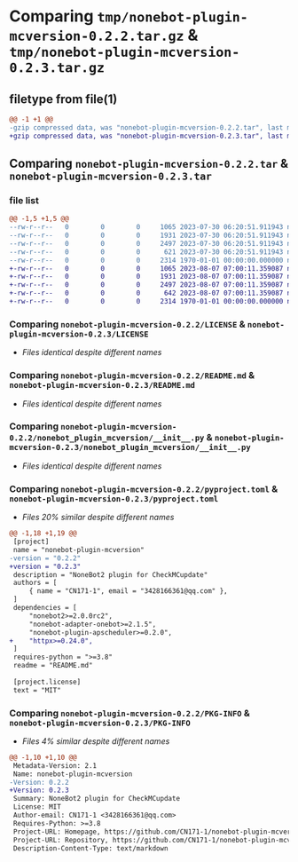 # Comparing `tmp/nonebot-plugin-mcversion-0.2.2.tar.gz` & `tmp/nonebot-plugin-mcversion-0.2.3.tar.gz`

## filetype from file(1)

```diff
@@ -1 +1 @@
-gzip compressed data, was "nonebot-plugin-mcversion-0.2.2.tar", last modified: Sun Jul 30 06:21:02 2023, max compression
+gzip compressed data, was "nonebot-plugin-mcversion-0.2.3.tar", last modified: Mon Aug  7 07:00:25 2023, max compression
```

## Comparing `nonebot-plugin-mcversion-0.2.2.tar` & `nonebot-plugin-mcversion-0.2.3.tar`

### file list

```diff
@@ -1,5 +1,5 @@
--rw-r--r--   0        0        0     1065 2023-07-30 06:20:51.911943 nonebot-plugin-mcversion-0.2.2/LICENSE
--rw-r--r--   0        0        0     1931 2023-07-30 06:20:51.911943 nonebot-plugin-mcversion-0.2.2/README.md
--rw-r--r--   0        0        0     2497 2023-07-30 06:20:51.911943 nonebot-plugin-mcversion-0.2.2/nonebot_plugin_mcversion/__init__.py
--rw-r--r--   0        0        0      621 2023-07-30 06:20:51.911943 nonebot-plugin-mcversion-0.2.2/pyproject.toml
--rw-r--r--   0        0        0     2314 1970-01-01 00:00:00.000000 nonebot-plugin-mcversion-0.2.2/PKG-INFO
+-rw-r--r--   0        0        0     1065 2023-08-07 07:00:11.359087 nonebot-plugin-mcversion-0.2.3/LICENSE
+-rw-r--r--   0        0        0     1931 2023-08-07 07:00:11.359087 nonebot-plugin-mcversion-0.2.3/README.md
+-rw-r--r--   0        0        0     2497 2023-08-07 07:00:11.359087 nonebot-plugin-mcversion-0.2.3/nonebot_plugin_mcversion/__init__.py
+-rw-r--r--   0        0        0      642 2023-08-07 07:00:11.359087 nonebot-plugin-mcversion-0.2.3/pyproject.toml
+-rw-r--r--   0        0        0     2314 1970-01-01 00:00:00.000000 nonebot-plugin-mcversion-0.2.3/PKG-INFO
```

### Comparing `nonebot-plugin-mcversion-0.2.2/LICENSE` & `nonebot-plugin-mcversion-0.2.3/LICENSE`

 * *Files identical despite different names*

### Comparing `nonebot-plugin-mcversion-0.2.2/README.md` & `nonebot-plugin-mcversion-0.2.3/README.md`

 * *Files identical despite different names*

### Comparing `nonebot-plugin-mcversion-0.2.2/nonebot_plugin_mcversion/__init__.py` & `nonebot-plugin-mcversion-0.2.3/nonebot_plugin_mcversion/__init__.py`

 * *Files identical despite different names*

### Comparing `nonebot-plugin-mcversion-0.2.2/pyproject.toml` & `nonebot-plugin-mcversion-0.2.3/pyproject.toml`

 * *Files 20% similar despite different names*

```diff
@@ -1,18 +1,19 @@
 [project]
 name = "nonebot-plugin-mcversion"
-version = "0.2.2"
+version = "0.2.3"
 description = "NoneBot2 plugin for CheckMCupdate"
 authors = [
     { name = "CN171-1", email = "3428166361@qq.com" },
 ]
 dependencies = [
     "nonebot2>=2.0.0rc2",
     "nonebot-adapter-onebot>=2.1.5",
     "nonebot-plugin-apscheduler>=0.2.0",
+    "httpx>=0.24.0",
 ]
 requires-python = ">=3.8"
 readme = "README.md"
 
 [project.license]
 text = "MIT"
```

### Comparing `nonebot-plugin-mcversion-0.2.2/PKG-INFO` & `nonebot-plugin-mcversion-0.2.3/PKG-INFO`

 * *Files 4% similar despite different names*

```diff
@@ -1,10 +1,10 @@
 Metadata-Version: 2.1
 Name: nonebot-plugin-mcversion
-Version: 0.2.2
+Version: 0.2.3
 Summary: NoneBot2 plugin for CheckMCupdate
 License: MIT
 Author-email: CN171-1 <3428166361@qq.com>
 Requires-Python: >=3.8
 Project-URL: Homepage, https://github.com/CN171-1/nonebot-plugin-mcversion
 Project-URL: Repository, https://github.com/CN171-1/nonebot-plugin-mcversion
 Description-Content-Type: text/markdown
```

